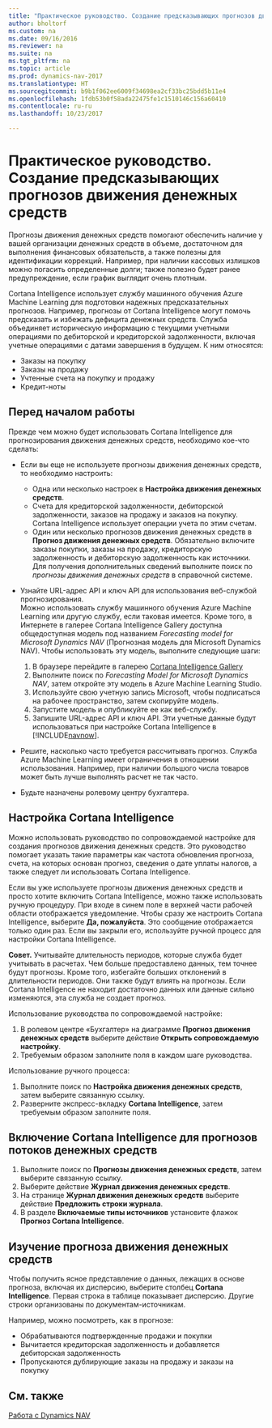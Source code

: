 ```yaml
---
title: "Практическое руководство. Создание предсказывающих прогнозов движения денежных средств"
author: bholtorf
ms.custom: na
ms.date: 09/16/2016
ms.reviewer: na
ms.suite: na
ms.tgt_pltfrm: na
ms.topic: article
ms.prod: dynamics-nav-2017
ms.translationtype: HT
ms.sourcegitcommit: b9b1f062ee6009f34698ea2cf33bc25bdd5b11e4
ms.openlocfilehash: 1fdb53b0f58ada22475fe1c1510146c156a60410
ms.contentlocale: ru-ru
ms.lasthandoff: 10/23/2017

---
```


# <a name="how-to-make-predictive-cash-flow-forecasts"></a>Практическое руководство. Создание предсказывающих прогнозов движения денежных средств
Прогнозы движения денежных средств помогают обеспечить наличие у вашей организации денежных средств в объеме, достаточном для выполнения финансовых обязательств, а также полезны для идентификации коррекций. Например, при наличии кассовых излишков можно погасить определенные долги; также полезно будет ранее предупреждение, если график выглядит очень плотным.

Cortana Intelligence использует службу машинного обучения Azure Machine Learning для подготовки надежных предсказательных прогнозов. Например, прогнозы от Cortana Intelligence могут помочь предсказать и избежать дефицита денежных средств. Служба объединяет историческую информацию с текущими учетными операциями по дебиторской и кредиторской задолженности, включая учетные операциями с датами завершения в будущем. К ним относятся:
* Заказы на покупку
* Заказы на продажу
* Учтенные счета на покупку и продажу
* Кредит-ноты

## <a name="before-you-start"></a>Перед началом работы  
Прежде чем можно будет использовать Cortana Intelligence для прогнозирования движения денежных средств, необходимо кое-что сделать:
* Если вы еще не используете прогнозы движения денежных средств, то необходимо настроить:
    * Одна или несколько настроек в **Настройка движения денежных средств**.
    * Счета для кредиторской задолженности, дебиторской задолженности, заказов на продажу и заказов на покупку. Cortana Intelligence использует операции учета по этим счетам.
    * Один или несколько прогнозов движения денежных средств в **Прогноз движения денежных средств**. Обязательно включите заказы покупки, заказы на продажу, кредиторскую задолженность и дебиторскую задолженность как источники.  
    Для получения дополнительных сведений выполните поиск по _прогнозы движения денежных средств_ в справочной системе.
* Узнайте URL-адрес API и ключ API для использования веб-службой прогнозирования.  
    Можно использовать службу машинного обучения Azure Machine Learning или другую службу, если таковая имеется. Кроме того, в Интернете в галерее Cortana Intelligence Gallery доступна общедоступная модель под названием _Forecasting model for Microsoft Dynamics NAV_ (Прогнозная модель для Microsoft Dynamics NAV). Чтобы использовать эту модель, выполните следующие шаги:

    1. В браузере перейдите в галерею [Cortana Intelligence Gallery](https://go.microsoft.com/fwlink/?linkid=828352)
    2. Выполните поиск по _Forecasting Model for Microsoft Dynamics NAV_, затем откройте эту модель в Azure Machine Learning Studio.
    3. Используйте свою учетную запись Microsoft, чтобы подписаться на рабочее пространство, затем скопируйте модель.
    4. Запустите модель и опубликуйте ее как веб-службу.
    5. Запишите URL-адрес API и ключ API. Эти учетные данные будут использоваться при настройке Cortana Intelligence в [!INCLUDE[navnow](includes/navnow_md.md)].  

* Решите, насколько часто требуется рассчитывать прогноз. Служба Azure Machine Learning имеет ограничения в отношении использования. Например, при наличии большого числа товаров может быть лучше выполнять расчет не так часто.
* Будьте назначены ролевому центру бухгалтера.

## <a name="set-up-cortana-intelligence"></a>Настройка Cortana Intelligence
Можно использовать руководство по сопровождаемой настройке для создания прогнозов движения денежных средств. Это руководство помогает указать такие параметры как частота обновления прогноза, счета, на которых основан прогноз, сведения о дате уплаты налогов, а также следует ли использовать Cortana Intelligence.  

Если вы уже используете прогнозы движения денежных средств и просто хотите включить Cortana Intelligence, можно также использовать ручную процедуру. При входе в синем поле в верхней части рабочей области отображается уведомление. Чтобы сразу же настроить Cortana Intelligence, выберите **Да, пожалуйста**. Это сообщение отображается только один раз. Если вы закрыли его, используйте ручной процесс для настройки Cortana Intelligence.  

**Совет.** Учитывайте длительность периодов, которые служба будет учитывать в расчетах. Чем больше предоставлено данных, тем точнее будут прогнозы. Кроме того, избегайте больших отклонений в длительности периодов. Они также будут влиять на прогнозы. Если Cortana Intelligence не находит достаточно данных или данные сильно изменяются, эта служба не создает прогноз.

Использование руководства по сопровождаемой настройке:
1. В ролевом центре «Бухгалтер» на диаграмме **Прогноз движения денежных средств** выберите действие **Открыть сопровождаемую настройку**.
2. Требуемым образом заполните поля в каждом шаге руководства.

Использование ручного процесса:
1. Выполните поиск по **Настройка движения денежных средств**, затем выберите связанную ссылку.
2. Разверните экспресс-вкладку **Cortana Intelligence**, затем требуемым образом заполните поля.

## <a name="turn-on-cortana-intelligence-for-cash-flow-forecasts"></a>Включение Cortana Intelligence для прогнозов потоков денежных средств
1. Выполните поиск по **Прогнозы движения денежных средств**, затем выберите связанную ссылку.
2. Выберите действие **Журнал движения денежных средств**.
3. На странице **Журнал движения денежных средств** выберите действие **Предложить строки журнала**.  
4. В разделе **Включаемые типы источников** установите флажок **Прогноз Cortana Intelligence**.

## <a name="investigate-a-cash-flow-forecast"></a>Изучение прогноза движения денежных средств
Чтобы получить ясное представление о данных, лежащих в основе прогноза, включая их дисперсию, выберите столбец **Cortana Intelligence**. Первая строка в таблице показывает дисперсию. Другие строки организованы по документам-источникам.  

Например, можно посмотреть, как в прогнозе:    
* Обрабатываются подтвержденные продажи и покупки
* Вычитается кредиторская задолженность и добавляется дебиторская задолженность
* Пропускаются дублирующие заказы на продажу и заказы на покупку

## <a name="see-also"></a>См. также  
[Работа с Dynamics NAV](ui-work-product.md)

